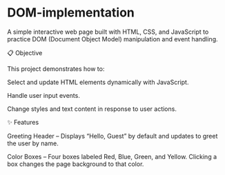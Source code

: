 # DOM-implementation
A simple interactive web page built with HTML, CSS, and JavaScript to practice DOM (Document Object Model) manipulation and event handling.

📋 Objective

This project demonstrates how to:

Select and update HTML elements dynamically with JavaScript.

Handle user input events.

Change styles and text content in response to user actions.

✨ Features

Greeting Header – Displays “Hello, Guest” by default and updates to greet the user by name.

Color Boxes – Four boxes labeled Red, Blue, Green, and Yellow. Clicking a box changes the page background to that color.
